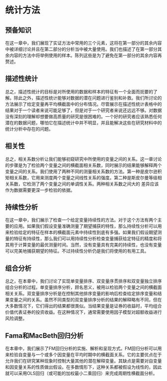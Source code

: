# 统计方法

## 预备知识

在这一章中，我们展现了实证方法中常用的三个元素，这将在第一部分的其余内容中被详细讨论并且在第二部分的分析当中被大量使用。我们也描述了在第一部分其余内容的方法中将举例使用的样本。陈列这些是为了避免在第一部分的其余内容再赘述。

## 描述性统计

总之，描述性统计的目标是对所使用的数据和样本的特征有一个全面而扼要的了解。除此之外，描述性统计能够对数据的潜在问题进行鉴别和补救。我们所讨论的方法展示了给定变量再平均横截面中的分布情况。尽管展示在描述性统计表格中的结果对于一个读者来说可能足够了，但是对于一个研究者来说还远远不够。对数据没有深刻的理解却想要做高质量的研究是很困难的。一个好的研究者应该熟悉任何潜在的数据问题，哪怕它在描述统计中并不明显，并且能解决这些在研究材料中的统计分析中存在的问题。

## 相关性

总之，相关系数分析让我们能够初窥研究中所使用的变量之间的关系。这一章讨论的步骤是为了检验两个变量之间的横截面相关系数，同时展示的结果能够解释两个变量之间的关系。我们使用了两种不同的测量相关系数的方法。第一种是皮尔逊积矩相关系数，它用来测度两个变量之间线性关系的强度。第二种是斯皮尔曼等级相关系数，它检测了两个变量之间的单调性关系。两种相关系数之间大的 差异应该作为数据需要更深一步检验的依据。

## 持续性分析

在这一章中，我们展示了检查一个给定变量持续性的方法。对于这个方法有两个主要的应用。如果我们假设变量准确测量了期望捕获的特性，那么持续性分析可以用来检验给定的特征在样本的横截面元素中持续性到底有多强。如果我们假设期望测量的特征有持续性，那么我们可以用持续性分析检查变量捕获给定特征的精度和将其用于计算变量的最优测量时间。当然，没有变量具有完美的持续性，也没有变量可以完美地捕获期望的特征。不过持续性分析仍是我们将使用的有用工具。

## 组合分析

总之，在本章中，我们讨论了实现单变量排序、双变量序贯排序和双变量独立排序组合分析的过程。单变量排序分析，顾名思义，被用以检验两个变量之间的横截面相关关系。双变量排序分析是在控制其他排序变量的影响后检查给定排序变量和结果变量之间的关系。虽然不同类型的双变量排序分析的结果的解释略有不同，但在大多数情况下，它们得出的结果都很类似。当结果变量是证券的收益时，平均组合价值代表证券的投资收益。在这种情况下，通常需要使用因子模型对超额收益进行风险调整。

## Fama和MacBeth回归分析

在本章中，我们展示了FM回归分析的实施、解析和呈现方式。FM回归分析可以用来检验自变量与一个或多个因变量在平均时期中的横截面关系。它的主要优点在于允许我们在研究某种现象时控制大量其他的潜在解释变量。其缺点是需要对自变量和因变量关系的性质做出假设。在多数情形下，这种关系都被假设为线性的，因此就可以采用OLS回归（或可能的加权最小二乘回归）来完成周期性横截面分析。